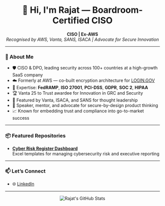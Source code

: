 <h1 align="center">👋 Hi, I'm Rajat — Boardroom-Certified CISO</h1>

<p align="center">
  <strong>CISO | Ex-AWS </strong><br/>
  <em>Recognised by AWS, Vanta, SANS, ISACA | Advocate for Secure Innovation</em>
</p>

---

### 🔐 About Me

- 🛡️ CISO & DPO, leading security across 100+ countries at a high-growth SaaS company
- ☁️ Formerly at AWS — co-built encryption architecture for [LOGIN.GOV](https://login.gov/)
- 📜 Expertise: **FedRAMP**, **ISO 27001**, **PCI-DSS**, **GDPR**, **SOC 2**, **HIPAA**
- 🏆 Vanta 25 to Trust awardee for Innovation in GRC and Security
- 💬 Featured by Vanta, ISACA, and SANS for thought leadership
- 🧠 Speaker, mentor, and advocate for secure-by-design product thinking
- 📈 Known for embedding trust and compliance into go-to-market success

---

### 📦 Featured Repositories

- [**Cyber Risk Register Dashboard**](https://github.com/rajatrv-ciso/cyber-risk-register-dashboard)  
  Excel templates for managing cybersecurity risk and executive reporting

---

### 📫 Let’s Connect

- 🌐 [LinkedIn](https://www.linkedin.com/in/your-profile)


---

<p align="center">
  <img src="https://github-readme-stats.vercel.app/api?username=rajatrv-ciso&show_icons=true&theme=default" alt="Rajat's GitHub Stats" />
</p>
